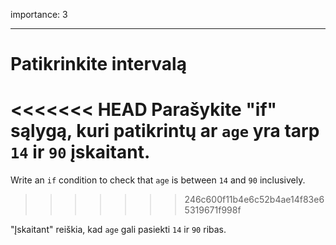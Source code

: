 importance: 3

---

# Patikrinkite intervalą

<<<<<<< HEAD
Parašykite "if" sąlygą, kuri patikrintų ar `age` yra tarp `14` ir `90` įskaitant.
=======
Write an `if` condition to check that `age` is between `14` and `90` inclusively.
>>>>>>> 246c600f11b4e6c52b4ae14f83e65319671f998f

"Įskaitant" reiškia, kad `age` gali pasiekti `14` ir `90` ribas.
